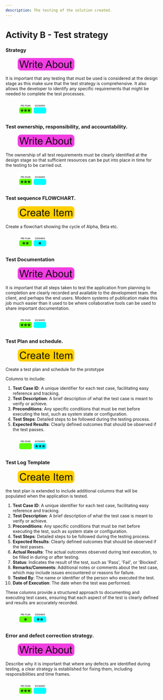 ```yaml
---
description: The testing of the solution created.
---
```


# Activity B - Test strategy

### Strategy

<div align="left">

<figure><img src=".gitbook/assets/image (115).png" alt=""><figcaption></figcaption></figure>

</div>

It is important that any testing that must be used is considered at the design stage as this make sure that the test strategy is comprehensive. It also allows the developer to identify any specific requirements that might be needed to complete the test processes.

<div align="left">

<figure><img src=".gitbook/assets/image (102).png" alt=""><figcaption></figcaption></figure>

</div>

### Test ownership, responsibility, and accountability.

<div align="left">

<figure><img src=".gitbook/assets/image (114).png" alt=""><figcaption></figcaption></figure>

</div>

The ownership of all test requirements must be clearly identified at the design stage so that sufficient resources can be put into place in time for the testing to be carried out.

<div align="left">

<figure><img src=".gitbook/assets/image (103).png" alt=""><figcaption></figcaption></figure>

</div>

### Test sequence FLOWCHART.

<div align="left">

<figure><img src=".gitbook/assets/image (104).png" alt=""><figcaption></figcaption></figure>

</div>

Create a flowchart showing the cycle of Alpha, Beta etc.

<div align="left">

<figure><img src=".gitbook/assets/image (105).png" alt=""><figcaption></figcaption></figure>

</div>

### Test Documentation

<div align="left">

<figure><img src=".gitbook/assets/image (113).png" alt=""><figcaption></figcaption></figure>

</div>

It is important that all steps taken to test the application from planning to completion are clearly recorded and available to the development team. the client, and perhaps the end users. Modern systems of publication make this job much easier than it used to be where collaborative tools can be used to share important documentation.

<div align="left">

<figure><img src=".gitbook/assets/image (106).png" alt=""><figcaption></figcaption></figure>

</div>

### Test Plan and schedule.

<div align="left">

<figure><img src=".gitbook/assets/image (107).png" alt=""><figcaption></figcaption></figure>

</div>

Create a test plan and schedule for the prototype

Columns to include:

1. **Test Case ID**: A unique identifier for each test case, facilitating easy reference and tracking.
2. **Test Description**: A brief description of what the test case is meant to verify or achieve.
3. **Preconditions**: Any specific conditions that must be met before executing the test, such as system state or configuration.
4. **Test Steps**: Detailed steps to be followed during the testing process.
5. **Expected Results**: Clearly defined outcomes that should be observed if the test passes.

<div align="left">

<figure><img src=".gitbook/assets/image (108).png" alt=""><figcaption></figcaption></figure>

</div>

### Test Log Template

<div align="left">

<figure><img src=".gitbook/assets/image (109).png" alt=""><figcaption></figcaption></figure>

</div>

the test plan is extended to include additional columns that will be populated when the application is tested.

1. **Test Case ID**: A unique identifier for each test case, facilitating easy reference and tracking.
2. **Test Description**: A brief description of what the test case is meant to verify or achieve.
3. **Preconditions**: Any specific conditions that must be met before executing the test, such as system state or configuration.
4. **Test Steps**: Detailed steps to be followed during the testing process.
5. **Expected Results**: Clearly defined outcomes that should be observed if the test passes.
6. **Actual Results**: The actual outcomes observed during test execution, to be filled in during or after testing.
7. **Status**: Indicates the result of the test, such as 'Pass', 'Fail', or 'Blocked'.
8. **Remarks/Comments**: Additional notes or comments about the test case, which may include issues encountered or reasons for failure.
9. **Tested By**: The name or identifier of the person who executed the test.
10. **Date of Execution**: The date when the test was performed.

These columns provide a structured approach to documenting and executing test cases, ensuring that each aspect of the test is clearly defined and results are accurately recorded.

<div align="left">

<figure><img src=".gitbook/assets/image (110).png" alt=""><figcaption></figcaption></figure>

</div>

### Error and defect correction strategy.

<div align="left">

<figure><img src=".gitbook/assets/image (112).png" alt=""><figcaption></figcaption></figure>

</div>

Describe why it is important that where any defects are identified during testing, a clear strategy is established for fixing them, including responsibilities and time frames.

<div align="left">

<figure><img src=".gitbook/assets/image (111).png" alt=""><figcaption></figcaption></figure>

</div>
